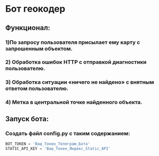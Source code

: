 # Бот геокодер
## Функционал:
### 1)По запросу пользователя присылает ему карту с запрошенным объектом.
### 2) Обработка ошибок HTTP с отправкой диагностики пользователю.
### 3) Обработка ситуации «ничего не найдено» с внятным ответом пользователю.
### 4) Метка в центральной точке найденного объекта.

## Запуск бота:
### Создать файл config.py с таким содержанием:
```python
BOT_TOKEN = 'Ваш_Токен_Телеграм_Бота'
STATIC_API_KEY = 'Ваш_Токен_Яндекс_Static_API'
```
